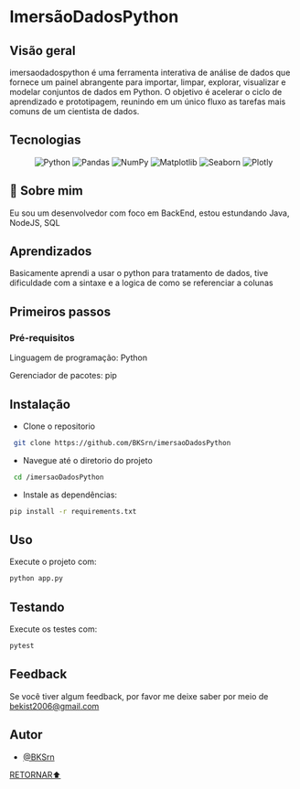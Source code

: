 
# ImersãoDadosPython

## Visão geral
imersaodadospython é uma ferramenta interativa de análise de dados que fornece um painel abrangente para importar, limpar, explorar, visualizar e modelar conjuntos de dados em Python. O objetivo é acelerar o ciclo de aprendizado e prototipagem, reunindo em um único fluxo as tarefas mais comuns de um cientista de dados.

## Tecnologias
<p align="center"> <img alt="Python" src="https://img.shields.io/badge/python-3776AB?style=for-the-badge&logo=python&logoColor=white"> <img alt="Pandas" src="https://img.shields.io/badge/pandas-150458?style=for-the-badge&logo=pandas&logoColor=white"> <img alt="NumPy" src="https://img.shields.io/badge/numpy-013243?style=for-the-badge&logo=numpy&logoColor=white"> <img alt="Matplotlib" src="https://img.shields.io/badge/matplotlib-11557c?style=for-the-badge"> <img alt="Seaborn" src="https://img.shields.io/badge/seaborn-4C78A8?style=for-the-badge"> <img alt="Plotly" src="https://img.shields.io/badge/plotly-3F4F75?style=for-the-badge&logo=plotly&logoColor=white"> </p>

## 🚀 Sobre mim
Eu sou um desenvolvedor com foco em BackEnd, estou estundando Java, NodeJS, SQL

## Aprendizados

Basicamente aprendi a usar o python para tratamento de dados, tive dificuldade com a sintaxe e a logica de como se referenciar a colunas



## Primeiros passos
### Pré‑requisitos
Linguagem de programação: Python

Gerenciador de pacotes: pip

## Instalação
- Clone o repositorio
```bash
 git clone https://github.com/BKSrn/imersaoDadosPython
```
- Navegue até o diretorio do projeto
```bash
 cd /imersaoDadosPython
```
- Instale as dependências:

```bash
pip install -r requirements.txt
```

## Uso
Execute o projeto com:

```bash
python app.py
```

## Testando
Execute os testes com:

```bash
pytest
```

## Feedback
Se você tiver algum feedback, por favor me deixe saber por meio de bekist2006@gmail.com

## Autor
- [@BKSrn](https://github.com/BKSrn)

[RETORNAR⬆️](imersaodadospython)
